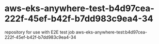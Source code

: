 # aws-eks-anywhere-test-b4d97cea-222f-45ef-b42f-b7dd983c9ea4-34
repository for use with E2E test job aws-eks-anywhere-test:b4d97cea-222f-45ef-b42f-b7dd983c9ea4-34
